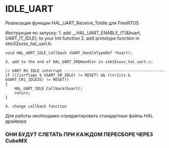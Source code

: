 # IDLE_UART
Реализация функции HAL_UART_Receive_ToIdle для FreeRTOS

Инструкция по запуску:
	1. add __HAL_UART_ENABLE_IT(&huart, UART_IT_IDLE); to your Init function
	2. add prototype function in stm32xxxx_hal_uart.h:

	void HAL_UART_IDLE_Callback (UART_HandleTypeDef *huart);

	3. add to the end of HAL_UART_IRQHandler in stm32xxxx_hal_uart.c:

	// UART RX IDLE interrupt --------------------------------------------
  	if (((isrflags & USART_SR_IDLE) != RESET) && ((cr1its & USART_CR1_IDLEIE) != RESET))
  	{
    	HAL_UART_IDLE_Callback(huart);
    	return;
  	}

  	4. change callback function
    
Для работы необходимо отредактировать стандартные файлы HAL драйвера
### ОНИ БУДУТ СЛЕТАТЬ ПРИ КАЖДОМ ПЕРЕСБОРЕ ЧЕРЕЗ CubeMX


